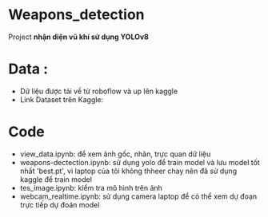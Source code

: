 # Weapons_detection
 Project **nhận diện vũ khí sử dụng YOLOv8**

 # Data : 
   - Dữ liệu được tải về từ roboflow và up lên kaggle
   - Link Dataset trên Kaggle: 
 # Code  
   - view_data.ipynb: để xem ảnh gốc, nhãn, trực quan dữ liệu
   - weapons-dectection.ipynb: sử dụng yolo để train model và lưu model tốt nhất 'best.pt', vì laptop của tôi không thheer chay nên đã sử dụng kaggle để train model
   - tes_image.ipynb: kiểm tra mô hình trên ảnh
   - webcam_realtime.ipynb: sử dụng camera laptop để có thể xem dự đoạn trực tiếp dự đoán model

